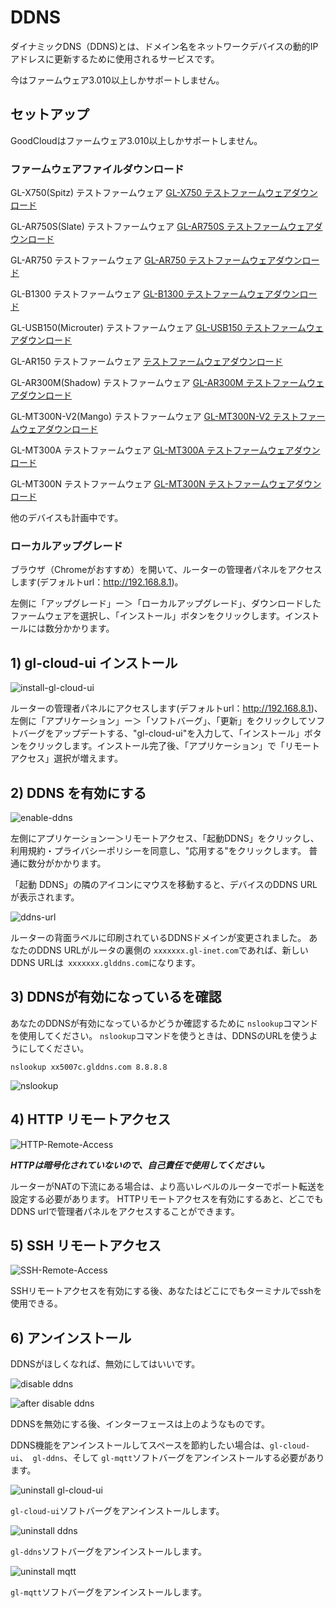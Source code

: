 # DDNS

ダイナミックDNS（DDNS)とは、ドメイン名をネットワークデバイスの動的IPアドレスに更新するために使用されるサービスです。

今はファームウェア3.010以上しかサポートしません。

## セットアップ

GoodCloudはファームウェア3.010以上しかサポートしません。

### ファームウェアファイルダウンロード

GL-X750(Spitz) テストファームウェア <a href="https://dl.gl-inet.com/firmware/x750/testing/" target="_blank">GL-X750 テストファームウェアダウンロード</a>

GL-AR750S(Slate) テストファームウェア <a href="https://dl.gl-inet.com/firmware/ar750s/testing/" target="_blank">GL-AR750S テストファームウェアダウンロード</a>

GL-AR750 テストファームウェア <a href="https://dl.gl-inet.com/firmware/ar750/testing/" target="_blank">GL-AR750 テストファームウェアダウンロード</a>

GL-B1300 テストファームウェア <a href="https://dl.gl-inet.com/firmware/b1300/testing/" target="_blank">GL-B1300 テストファームウェアダウンロード</a>

GL-USB150(Microuter) テストファームウェア <a href="https://dl.gl-inet.com/firmware/usb150/testing/" target="_blank">GL-USB150 テストファームウェアダウンロード</a>

GL-AR150 テストファームウェア <a href="https://dl.gl-inet.com/firmware/ar150/testing/" target="_blank"> テストファームウェアダウンロード</a>

GL-AR300M(Shadow) テストファームウェア <a href="https://dl.gl-inet.com/firmware/ar300m/testing/" target="_blank">GL-AR300M テストファームウェアダウンロード</a>

GL-MT300N-V2(Mango) テストファームウェア <a href="https://dl.gl-inet.com/firmware/mt300n-v2/testing/" target="_blank">GL-MT300N-V2 テストファームウェアダウンロード</a>

GL-MT300A テストファームウェア <a href="https://dl.gl-inet.com/firmware/mt300a/testing/" target="_blank">GL-MT300A テストファームウェアダウンロード</a>

GL-MT300N テストファームウェア <a href="https://dl.gl-inet.com/firmware/mt300n/testing/" target="_blank">GL-MT300N テストファームウェアダウンロード</a>

他のデバイスも計画中です。

### ローカルアップグレード

ブラウザ（Chromeがおすすめ）を開いて、ルーターの管理者パネルをアクセスします(デフォルトurl：<a href="http://192.168.8.1" target="_blank">http://192.168.8.1</a>)。

左側に「アップグレード」ー＞「ローカルアップグレード」、ダウンロードしたファームウェアを選択し、「インストール」ボタンをクリックします。インストールには数分かかります。

## 1) gl-cloud-ui インストール

![install-gl-cloud-ui](https://static.gl-inet.com/docs/jp/3/app/ddns/install-gl-cloud-ui.png)

ルーターの管理者パネルにアクセスします(デフォルトurl：<a href="http://192.168.8.1" target="_blank">http://192.168.8.1</a>)、左側に「アプリケーション」ー＞「ソフトバーグ」、「更新」をクリックしてソフトバーグをアップデートする、"gl-cloud-ui"を入力して、「インストール」ボタンをクリックします。インストール完了後、「アプリケーション」で「リモートアクセス」選択が増えます。
## 2) DDNS を有効にする

![enable-ddns](https://static.gl-inet.com/docs/jp/3/app/ddns/enable-ddns.png)

左側にアプリケーションー＞リモートアクセス、「起動DDNS」をクリックし、利用規約・プライバシーポリシーを同意し、"応用する"をクリックします。
普通に数分がかかります。

「起動 DDNS」の隣のアイコンにマウスを移動すると、デバイスのDDNS URLが表示されます。

![ddns-url](https://static.gl-inet.com/docs/jp/3/app/ddns/ddns-url.png)

ルーターの背面ラベルに印刷されているDDNSドメインが変更されました。 あなたのDDNS URLがルータの裏側の `xxxxxxx.gl-inet.com`であれば、新しいDDNS URLは` xxxxxxx.glddns.com`になります。
## 3) DDNSが有効になっているを確認

あなたのDDNSが有効になっているかどうか確認するために `nslookup`コマンドを使用してください。 `nslookup`コマンドを使うときは、DDNSのURLを使うようにしてください。


`nslookup xx5007c.glddns.com 8.8.8.8`

![nslookup](https://static.gl-inet.com/docs/en/3/app/ddns/nslookup.png)

## 4) HTTP リモートアクセス

![HTTP-Remote-Access](https://static.gl-inet.com/docs/jp/3/app/ddns/HTTP-Remote-Access.png)

***HTTPは暗号化されていないので、自己責任で使用してください。***
 
ルーターがNATの下流にある場合は、より高いレベルのルーターでポート転送を設定する必要があります。
HTTPリモートアクセスを有効にするあと、どこでもDDNS urlで管理者パネルをアクセスすることができます。

## 5) SSH リモートアクセス

![SSH-Remote-Access](https://static.gl-inet.com/docs/jp/3/app/ddns/SSH-Remote-Access.png)

SSHリモートアクセスを有効にする後、あなたはどこにでもターミナルでsshを使用できる。

## 6) アンインストール

DDNSがほしくなれば、無効にしてはいいです。

![disable ddns](https://static.gl-inet.com/docs/jp/3/app/ddns/disable-ddns.png)

![after disable ddns](https://static.gl-inet.com/docs/jp/3/app/ddns/after-disable-ddns.png)

DDNSを無効にする後、インターフェースは上のようなものです。

DDNS機能をアンインストールしてスペースを節約したい場合は、`gl-cloud-ui`、` gl-ddns`、そして `gl-mqtt`ソフトバーグをアンインストールする必要があります。

![uninstall gl-cloud-ui](https://static.gl-inet.com/docs/jp/3/app/ddns/uninstall-gl-cloud-ui.png)

`gl-cloud-ui`ソフトバーグをアンインストールします。

![uninstall ddns](https://static.gl-inet.com/docs/jp/3/app/ddns/uninstall-gl-ddns.png)

`gl-ddns`ソフトバーグをアンインストールします。

![uninstall mqtt](https://static.gl-inet.com/docs/jp/3/app/ddns/uninstall-gl-mqtt.png)

`gl-mqtt`ソフトバーグをアンインストールします。
